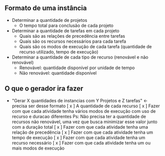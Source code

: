 ## Formato de uma instância

* Determinar a quantidade de projetos
  * O tempo total para conclusão de cada projeto
* Determinar a quantidade de tarefas em cada projeto
  * Quais são as relações de precedência entre tarefas
  * Quais são os recursos necessários para cada tarefa
  * Quais são os modos de execução de cada tarefa (quantidade de recurso utilizado, tempo de execução)
* Determinar a quantidade de cada tipo de recurso (renovável e não renovável)
  * Renovável: quantidade disponível por unidade de tempo
  * Não renovável: quantidade disponível




## O que o gerador ira fazer
* "Gerar X quantidades de instancias com Y Projetos e Z tarefas" <- precisa ser desse formato
  [ x ] A quantidade de cada recurso
  [ x ] Fazer com que cada atividade tenha vários modos de execução com uso de recurso e duracao diferentes
  Ps: Não precisa ter a quantidade de recursos não renovável, uma vez que busca minimizar esse valor junto com a duração total
  [ x ] Fazer com que cada atividade tenha uma relação de precedência
  [ x ] Fazer com que cada atividade tenha um tempo de execução
  [ x ] Fazer com que cada atividade tenha um recurso necessário
  [ x ] Fazer com que cada atividade tenha um ou mais modos de execução